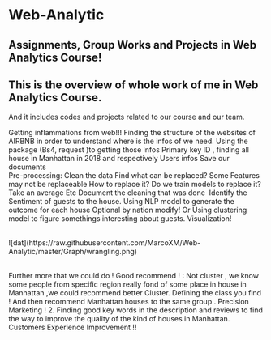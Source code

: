 # Web-Analytic
Assignments, Group Works and Projects in Web Analytics Course!
-------
This is the overview of whole work of me in Web Analytics Course.
-------
And it includes codes and projects related to our course and our team.<br>



Getting inflammations from web!!!
Finding the structure of the websites of AIRBNB in order to understand where is the infos of we need.
Using the package (Bs4, request )to getting those infos
Primary key ID , finding all house in Manhattan in 2018 and respectively Users infos
Save our documents<br>
Pre-processing: Clean the data 
Find what can be replaced? Some Features may not be replaceable
How to replace it? 
Do we train models to replace it? 
Take an average
Etc
Document the cleaning that was done 
Identify the Sentiment of guests to the house.
Using NLP model to generate the outcome for each house 
Optional by nation modify! Or Using clustering model to figure somethings interesting about guests.
Visualization!

<br>
![dat](https://raw.githubusercontent.com/MarcoXM/Web-Analytic/master/Graph/wrangling.png)<br>
<br>

Further more that we could do !
Good recommend ! : 
Not cluster , we know some people from specific region really fond of some place in house in Manhattan ,we could recommend better
Cluster. Defining the class you find ! And then recommend Manhattan houses to the same group .
	Precision  Marketing !
2. Finding good key words in the description and reviews to find the way to improve the quality of the kind of houses in Manhattan. Customers Experience Improvement !!

